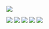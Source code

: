 [![](https://coursewhiz.org/mainsite/img/R2_logo2.png)](https://coursewhiz.org)


[![](https://img.icons8.com/cotton/64/youtube.png)](https://www.youtube.com/@R2Rpkg/videos)
[![](https://img.icons8.com/cotton/64/twitter.png)](https://www.twitter.com/@R2Rpkg)
[![](https://scholar.rpkg.net/assets/S1p.png)](https://scholar.rpkg.net/aut/Obinna+Obianom)
[![](https://cdn.shinyappstore.com/img/logo3.png)](https://shinyappstore.com)
[![](https://rpkg.net/assets/comprehensive_rpkg.png)](https://rpkg.net) 
